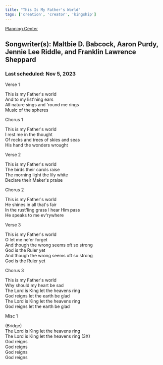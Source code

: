 ```yaml
---
title: "This Is My Father's World"
tags: ['creation', 'creator', 'kingship']
---
```


[Planning Center](https://services.planningcenteronline.com/songs/13009881)

## Songwriter(s): Maltbie D. Babcock, Aaron Purdy, Jennie Lee Riddle, and Franklin Lawrence Sheppard
### Last scheduled: Nov 5, 2023          

Verse 1  
  
This is my Father's world  
And to my list'ning ears  
All nature sings and 'round me rings  
Music of the spheres  
  
Chorus 1  
  
This is my Father's world  
I rest me in the thought  
Of rocks and trees of skies and seas  
His hand the wonders wrought  
  
Verse 2  
  
This is my Father's world  
The birds their carols raise  
The morning light the lily white  
Declare their Maker's praise  
  
Chorus 2  
  
This is my Father's world  
He shines in all that's fair  
In the rust'ling grass I hear Him pass  
He speaks to me ev'rywhere  
  
Verse 3  
  
This is my Father's world  
O let me ne'er forget  
And though the wrong seems oft so strong  
God is the Ruler yet  
And though the wrong seems oft so strong  
God is the Ruler yet  
  
Chorus 3  
  
This is my Father's world  
Why should my heart be sad  
The Lord is King let the heavens ring  
God reigns let the earth be glad  
The Lord is King let the heavens ring  
God reigns let the earth be glad  
  
Misc 1  
  
(Bridge)  
The Lord is King let the heavens ring  
The Lord is King let the heavens ring (3X)  
God reigns  
God reigns  
God reigns  
God reigns
